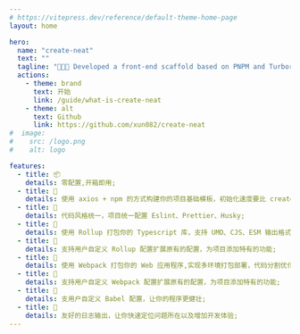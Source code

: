 ```yaml
---
# https://vitepress.dev/reference/default-theme-home-page
layout: home

hero:
  name: "create-neat"
  text: ""
  tagline: "🚀🚀🚀 Developed a front-end scaffold based on PNPM and Turborepo, aimed at quickly creating various types of projects for users."
  actions:
    - theme: brand
      text: 开始
      link: /guide/what-is-create-neat
    - theme: alt
      text: Github
      link: https://github.com/xun082/create-neat
#  image:
#    src: /logo.png
#    alt: logo

features:
  - title: 📦
    details: 零配置,开箱即用;
  - title: 🚀
    details: 使用 axios + npm 的方式构建你的项目基础模板，初始化速度要比 create-react-app 快;
  - title: 💯
    details: 代码风格统一，项目统一配置 Eslint、Prettier、Husky;
  - title: 🥂
    details: 使用 Rollup 打包你的 Typescript 库，支持 UMD、CJS、ESM 输出格式，并生成全局 .d.ts 文件;
  - title: 🍻
    details: 支持用户自定义 Rollup 配置扩展原有的配置，为项目添加特有的功能;
  - title: 🥂
    details: 使用 Webpack 打包你的 Web 应用程序,实现多环境打包部署，代码分割优化，配合官方分析工具，实时优化代码;
  - title: 🍻
    details: 支持用户自定义 Webpack 配置扩展原有的配置，为项目添加特有的功能;
  - title: 🎯
    details: 支用户自定义 Babel 配置，让你的程序更健壮;
  - title: 📕
    details: 友好的日志输出，让你快速定位问题所在以及增加开发体验;
---
```

